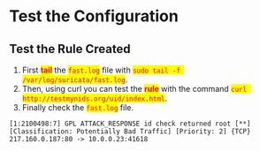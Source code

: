 # Test the Configuration

## Test the Rule Created

1. First <mark style="color:red;">**tail**</mark> the <mark style="color:red;">`fast.log`</mark> file with <mark style="color:red;">`sudo tail -f /var/log/suricata/fast.log`</mark>.
2. Then, using curl you can test the <mark style="color:red;">**rule**</mark> with the command <mark style="color:red;">`curl http://testmynids.org/uid/index.html`</mark>.
3. Finally check the <mark style="color:red;">`fast.log`</mark> file.

```
[1:2100498:7] GPL ATTACK_RESPONSE id check returned root [**] [Classification: Potentially Bad Traffic] [Priority: 2] {TCP} 217.160.0.187:80 -> 10.0.0.23:41618
```
